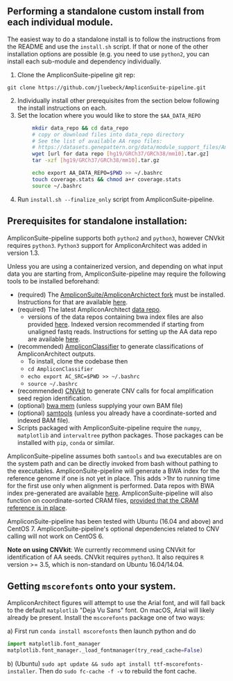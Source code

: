 ## Performing a standalone custom install from each individual module.

The easiest way to do a standalone install is to follow the instructions from the README and use the `install.sh` script.
If that or none of the other installation options are possible (e.g. you need to use `python2`, you can install each sub-module and dependency individually.

1. Clone the AmpliconSuite-pipeline git rep:

`git clone https://github.com/jluebeck/AmpliconSuite-pipeline.git`

2. Individually install other prerequisites from the section below following the install instructions on each.
3. Set the location where you would like to store the `$AA_DATA_REPO`
```bash
        mkdir data_repo && cd data_repo
        # copy or download files into data_repo directory
        # See the list of available AA repo files:
        # https://datasets.genepattern.org/data/module_support_files/AmpliconArchitect/
        wget [url for data repo [hg19/GRCh37/GRCh38/mm10].tar.gz]
        tar -xzf [hg19/GRCh37/GRCh38/mm10].tar.gz

        echo export AA_DATA_REPO=$PWD >> ~/.bashrc
        touch coverage.stats && chmod a+r coverage.stats
        source ~/.bashrc
```

4. Run `install.sh --finalize_only` script from AmpliconSuite-pipeline.

## Prerequisites for standalone installation:
AmpliconSuite-pipeline supports both `python2` and `python3`, however CNVkit requires `python3`. `Python3` support for AmpliconArchitect was added in version 1.3. 

Unless you are using a containerized version, and depending on what input data you are starting from, AmpliconSuite-pipeline may require the following tools to be installed beforehand:
- (required) The [AmpliconSuite/AmpliconArchictect fork](https://github.com/AmpliconSuite/AmpliconArchitect) must be installed. Instructions for that are available [here](https://github.com/AmpliconSuite/AmpliconArchitect/blob/master/docs/standalone_usage.md).
- (required) The latest AmpliconArchitect [data repo](https://datasets.genepattern.org/?prefix=data/module_support_files/AmpliconArchitect/).
  - versions of the data repos containing bwa index files are also provided [here](https://datasets.genepattern.org/?prefix=data/module_support_files/AmpliconArchitect/). Indexed version recommended if starting from unaligned fastq reads. Instructions for setting up the AA data repo are available [here](https://github.com/AmpliconSuite/AmpliconArchitect/blob/master/docs/standalone_usage.md).
- (recommended) [AmpliconClassifier](https://github.com/jluebeck/AmpliconClassifier) to generate classifications of AmpliconArchitect outputs.
  - To install, clone the codebase then 
  - `cd AmpliconClassifier`
  - `echo export AC_SRC=$PWD >> ~/.bashrc`
  - `source ~/.bashrc`
- (recommended) [CNVkit](https://github.com/etal/cnvkit) to generate CNV calls for focal amplification seed region identification.
- (optional) [bwa mem](https://github.com/lh3/bwa) (unless supplying your own BAM file)
- (optional) [samtools](http://www.htslib.org/) (unless you already have a coordinate-sorted and indexed BAM file).
- Scripts packaged with AmpliconSuite-pipeline require the `numpy`, `matplotlib` and `intervaltree` python packages. Those packages can be installed with `pip`, `conda` or similar.

AmpliconSuite-pipeline assumes both `samtools` and `bwa` executables are on the system path and can be directly invoked from bash without pathing to the executables. AmpliconSuite-pipeline will generate a BWA index for the reference genome if one is not yet in place. This adds >1hr to running time for the first use only when alignment is performed. Data repos with BWA index pre-generated are available [here](https://datasets.genepattern.org/?prefix=data/module_support_files/AmpliconArchitect/). AmpliconSuite-pipeline will also function on coordinate-sorted CRAM files, [provided that the CRAM reference is in place](http://www.htslib.org/workflow/#:~:text=One%20of%20the%20key%20concepts,genome%20used%20to%20generate%20it.).

AmpliconSuite-pipeline has been tested with Ubuntu (16.04 and above) and CentOS 7. AmpliconSuite-pipeline's optional dependencies related to CNV calling will not work on CentOS 6.

**Note on using CNVkit**: We currently recommend using CNVkit for identification of AA seeds. CNVkit requires
`python3`. It also requires `R` version >= 3.5, which is non-standard on Ubuntu 16.04/14.04.

## Getting `mscorefonts` onto your system.
AmpliconArchitect figures will attempt to use the Arial font, and will fall back to the default `matplotlib` "Deja Vu Sans" font. On macOS, Arial will likely already be present. 
Install the `mscorefonts` package one of two ways:

a) First run `conda install mscorefonts` then launch python and do
```python
import matplotlib.font_manager
matplotlib.font_manager._load_fontmanager(try_read_cache=False)
```

b) (Ubuntu) `sudo apt update && sudo apt install ttf-mscorefonts-installer`. Then do `sudo fc-cache -f -v` to rebuild the font cache.